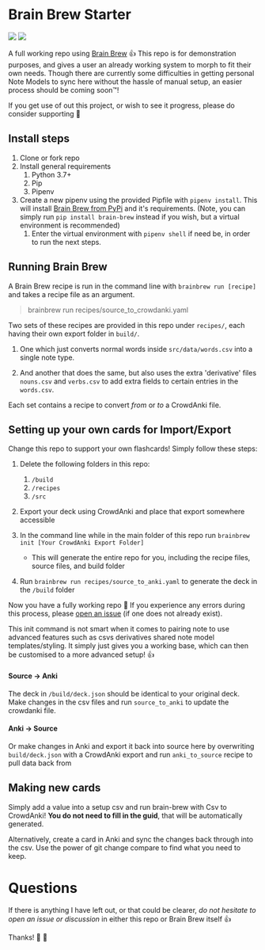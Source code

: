 # Brain Brew Starter

<a title="Buy me a cuppa tea" href="https://ko-fi.com/brainbrew"><img src="https://img.shields.io/badge/ko--fi-contribute-%23579ebd.svg"></a>
<a title="Support a fellow Weekend Warrior on Patreon" href="https://www.patreon.com/jmohare?fan_landing=true"><img src="https://img.shields.io/badge/patreon-support-%23f96854.svg"></a>

A full working repo using [Brain Brew](https://github.com/ohare93/brain-brew) :+1:
This repo is for demonstration purposes, and gives a user an already working system to morph to fit their own needs.
Though there are currently some difficulties in getting personal Note Models to sync here without the hassle of manual setup,
an easier process should be coming soon:tm:!️

If you get use of out this project, or wish to see it progress, please do consider supporting :pray:

## Install steps 

1. Clone or fork repo
1. Install general requirements
    1. Python 3.7+
    1. Pip
    1. Pipenv
1. Create a new pipenv using the provided Pipfile with `pipenv install`. This will install [Brain Brew from PyPi](https://pypi.org/project/Brain-Brew/) and it's requirements.
(Note, you can simply run `pip install brain-brew` instead if you wish, but a virtual environment is recommended)
    1. Enter the virtual environment with `pipenv shell` if need be, in order to run the next steps.

## Running Brain Brew

A Brain Brew recipe is run in the command line with `brainbrew run [recipe]` and takes a recipe file as an argument. 

> brainbrew run recipes/source_to_crowdanki.yaml

Two sets of these recipes are provided in this repo under `recipes/`, each having their own export folder in `build/`.


1. One which just converts normal words inside `src/data/words.csv` into a single note type.

1. And another that does the same, but also uses the extra 'derivative' files `nouns.csv` and `verbs.csv` 
   to add extra fields to certain entries in the `words.csv`.

Each set contains a recipe to convert *from* or *to* a CrowdAnki file.


## Setting up your own cards for Import/Export

Change this repo to support your own flashcards! Simply follow these steps:

1. Delete the following folders in this repo:
   1. `/build`
   1. `/recipes`
   1. `/src`

1. Export your deck using CrowdAnki and place that export somewhere accessible
   
1. In the command line while in the main folder of this repo run `brainbrew init [Your CrowdAnki Export Folder]`
   - This will generate the entire repo for you, including the recipe files, source files, and build folder

1. Run `brainbrew run recipes/source_to_anki.yaml` to generate the deck in the `/build` folder

Now you have a fully working repo :clap: If you experience any errors during this process,
please [open an issue](https://github.com/ohare93/brain-brew/issues) (if one does not already exist).

This init command is not smart when it comes to pairing note to use advanced features such as
csvs derivatives shared note model templates/styling.
It simply just gives you a working base, which can then be customised to a more advanced setup! :thumbsup: 

#### Source -> Anki
The deck in `/build/deck.json` should be identical to your original deck.
Make changes in the csv files and run `source_to_anki` to update the crowdanki file.

#### Anki -> Source
Or make changes in Anki and export it back into source here by overwriting `build/deck.json`
with a CrowdAnki export and run `anki_to_source` recipe to pull data back from


## Making new cards

Simply add a value into a setup csv and run brain-brew with Csv to CrowdAnki! 
**You do not need to fill in the guid**, that will be automatically generated.

Alternatively, create a card in Anki and sync the changes back through into the csv. 
Use the power of git change compare to find what you need to keep.

# Questions

If there is anything I have left out, or that could be clearer, 
*do not hesitate to open an issue or discussion* in either this repo or Brain Brew itself :+1:

Thanks! :100: :rocket: